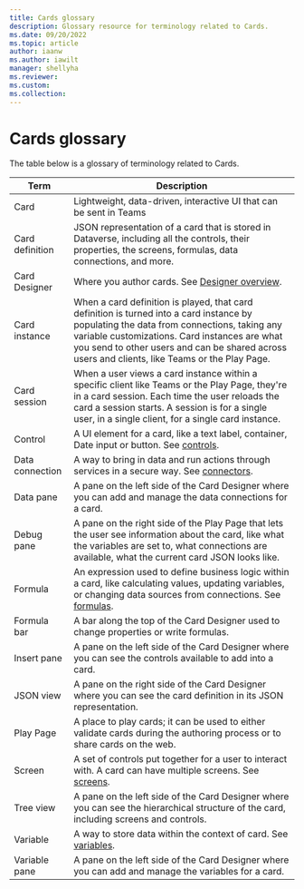 ```yaml
---
title: Cards glossary
description: Glossary resource for terminology related to Cards.
ms.date: 09/20/2022
ms.topic: article
author: iaanw
ms.author: iawilt
manager: shellyha
ms.reviewer: 
ms.custom: 
ms.collection: 
---
```


# Cards glossary

The table below is a glossary of terminology related to Cards.

| Term | Description |
| - | - |
| Card | Lightweight, data-driven, interactive UI that can be sent in Teams |
| Card definition | JSON representation of a card that is stored in Dataverse, including all the controls, their properties, the screens, formulas, data connections, and more. |
| Card Designer | Where you author cards. See [Designer overview](/make-a-card/designer-overview.md). |
| Card instance | When a card definition is played, that card definition is turned into a card instance by populating the data from connections, taking any variable customizations. Card instances are what you send to other users and can be shared across users and clients, like Teams or the Play Page. |
| Card session | When a user views a card instance within a specific client like Teams or the Play Page, they're in a card session. Each time the user reloads the card a session starts. A session is for a single user, in a single client, for a single card instance. |
| Control | A UI element for a card, like a text label, container, Date input or button. See [controls](/make-a-card/ui-elements/controls.md). |
| Data connection | A way to bring in data and run actions through services in a secure way. See [connectors](/make-a-card/connectors/connector-intro.md). |
| Data pane | A pane on the left side of the Card Designer where you can add and manage the data connections for a card. |
| Debug pane | A pane on the right side of the Play Page that lets the user see information about the card, like what the variables are set to, what connections are available, what the current card JSON looks like. |
| Formula | An expression used to define business logic within a card, like calculating values, updating variables, or changing data sources from connections. See [formulas](/make-a-card/power-fx/intro-to-pfx.md). |
| Formula bar | A bar along the top of the Card Designer used to change properties or write formulas. |
| Insert pane | A pane on the left side of the Card Designer where you can see the controls available to add into a card. |
| JSON view | A pane on the right side of the Card Designer where you can see the card definition in its JSON representation. |
| Play Page | A place to play cards; it can be used to either validate cards during the authoring process or to share cards on the web. |
| Screen | A set of controls put together for a user to interact with. A card can have multiple screens. See [screens](/make-a-card/screens/understand-screens.md). |
| Tree view | A pane on the left side of the Card Designer where you can see the hierarchical structure of the card, including screens and controls. |
| Variable | A way to store data within the context of card. See [variables](/make-a-card/variables/variables.md). |
| Variable pane | A pane on the left side of the Card Designer where you can add and manage the variables for a card. |
